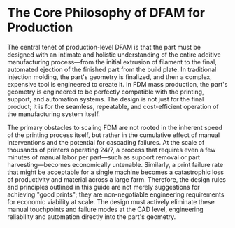 # The Core Philosophy of DFAM for Production

The central tenet of production-level DFAM is that the part must be designed with an intimate and holistic understanding of the entire additive manufacturing process—from the initial extrusion of filament to the final, automated ejection of the finished part from the build plate. In traditional injection molding, the part's geometry is finalized, and then a complex, expensive tool is engineered to create it. In FDM mass production, the part's geometry is engineered to be perfectly compatible with the printing, support, and automation systems. The design is not just for the final product; it is for the seamless, repeatable, and cost-efficient operation of the manufacturing system itself.

The primary obstacles to scaling FDM are not rooted in the inherent speed of the printing process itself, but rather in the cumulative effect of manual interventions and the potential for cascading failures. At the scale of thousands of printers operating 24/7, a process that requires even a few minutes of manual labor per part—such as support removal or part harvesting—becomes economically untenable. Similarly, a print failure rate that might be acceptable for a single machine becomes a catastrophic loss of productivity and material across a large farm. Therefore, the design rules and principles outlined in this guide are not merely suggestions for achieving "good prints"; they are non-negotiable engineering requirements for economic viability at scale. The design must actively eliminate these manual touchpoints and failure modes at the CAD level, engineering reliability and automation directly into the part's geometry.
